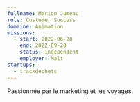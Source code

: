 ```yaml
---
fullname: Marion Jumeau
role: Customer Success 
domaine: Animation
missions:
  - start: 2022-06-20
    end: 2022-09-20
    status: independent
    employer: Malt
startups:
  - trackdechets
---
```


Passionnée par le marketing et les voyages. 
